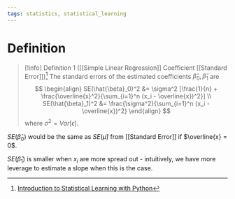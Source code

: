 ```yaml
---
tags: statistics, statistical_learning
---
```


# Definition

> [!info] Definition 1 ([[Simple Linear Regression]] Coefficient [[Standard Error]])[^1]
> The standard errors of the estimated coefficients $\hat{\beta}_0, \hat{\beta}_1$ are
> $$
> \begin{align}
> SE(\hat{\beta}_0)^2 &= \sigma^2 [\frac{1}{n} + \frac{\overline{x}^2}{\sum_{i=1}^n (x_i - \overline{x})^2}] \\
> SE(\hat{\beta}_1)^2 &= \frac{\sigma^2}{\sum_{i=1}^n (x_i - \overline{x})^2}
> \end{align}
> $$
> where $\sigma^2 = Var[\epsilon]$.

$SE(\hat{\beta}_0)$ would be the same as $SE(\hat{\mu})$ from [[Standard Error]] if $\overline{x} = 0$.

$SE(\hat{\beta}_1)$ is smaller when $x_i$ are more spread out - intuitively, we have more leverage to estimate a slope when this is the case.

[^1]: [Introduction to Statistical Learning with Python](zotero://open-pdf/library/items/9JTAJ2JI?page=84)